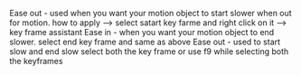 Ease out - used when you want your motion object to start slower when out for motion.
    how to apply -->
        select satart key farme and right click on it --> key frame assistant
Ease in - when you want your motion object to end slower.
        select end key frame and same as above 
Ease out - used to start slow and end slow 
        select both the key frame or use f9 while selecting both the keyframes